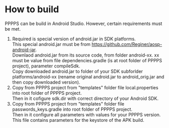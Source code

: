 How to build
============

PPPPS can be build in Android Studio. However, certain requirements must be met.

1. Required is special version of android.jar in SDK platforms.  
   This special android.jar must be from https://github.com/Reginer/aosp-android-jar.  
   Downlaod android.jar from its source code, from folder android-xx. xx must be value from file dependencies.gradle (is at root folder of PPPPS project), parameter compileSdk.  
   Copy downloaded android.jar to folder of your SDK subforlder platforms/android-xx (rename original android.jar to android_orig.jar and then copy downloaded version).
2. Copy from PPPPS project from "templates" folder file local.properties into root folder of PPPPS project.  
   Then in it cofigure sdk.dir with correct directory of your Android SDK.
3. Copy from PPPPS project from "templates" folder file passwords_keys.gradle into root folder of PPPPS project.  
   Then in it configure all parameters with values for your PPPPS version.  
   This file contains parameters for the keystore of the APK build.



